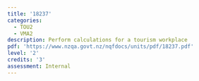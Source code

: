 ```yaml
---
title: '18237'
categories:
  - TOU2
  - VMA2
description: Perform calculations for a tourism workplace
pdf: 'https://www.nzqa.govt.nz/nqfdocs/units/pdf/18237.pdf'
level: '2'
credits: '3'
assessment: Internal
---
```


